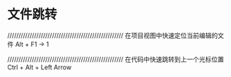 # 文件跳转
////////////////////////////////////////////////////
在项目视图中快速定位当前编辑的文件
Alt + F1 → 1

////////////////////////////////////////////////////
在代码中快速跳转到上一个光标位置
Ctrl + Alt + Left Arrow
